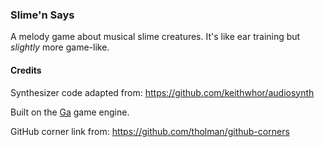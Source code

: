 ### Slime'n Says

A melody game about musical slime creatures. It's like ear
training but _slightly_ more game-like.

#### Credits

Synthesizer code adapted from: https://github.com/keithwhor/audiosynth

Built on the [Ga](https://github.com/kittykatattack/ga) game engine.

GitHub corner link from: https://github.com/tholman/github-corners

